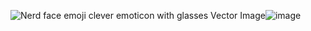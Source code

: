 <img src="https://cdn2.vectorstock.com/i/1000x1000/28/11/nerd-face-emoji-clever-emoticon-with-glasses-vector-29662811.jpg" alt="Nerd face emoji clever emoticon with glasses Vector Image"/>![image](https://github.com/divejane/Deus-Ex-Maquina-16555/assets/105249833/b679be58-34ab-47e1-8c37-f1003ef72a13)
